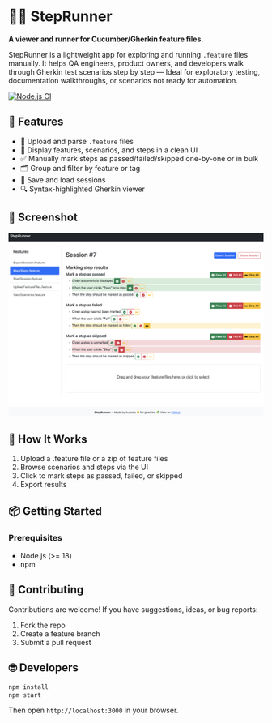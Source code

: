 # 🏃‍♂️ StepRunner

**A viewer and runner for Cucumber/Gherkin feature files.**

StepRunner is a lightweight app for exploring and running `.feature` files manually. It helps QA engineers, product owners, and developers walk through Gherkin test scenarios step by step — Ideal for exploratory testing, documentation walkthroughs, or scenarios not ready for automation.

[![Node.js CI](https://github.com/steveswinsburg/steprunner/actions/workflows/node.js.yml/badge.svg)](https://github.com/steveswinsburg/steprunner/actions/workflows/node.js.yml)

## 🚀 Features

- 📂 Upload and parse `.feature` files
- 🧾 Display features, scenarios, and steps in a clean UI
- ✅ Manually mark steps as passed/failed/skipped one-by-one or in bulk
- 🗂 Group and filter by feature or tag
- 💾 Save and load sessions
- 🔍 Syntax-highlighted Gherkin viewer

## 📸 Screenshot

<img src="screenshot.png" width="600px" />

## 🧠 How It Works
1. Upload a .feature file or a zip of feature files
2. Browse scenarios and steps via the UI
3. Click to mark steps as passed, failed, or skipped
4. Export results

## 📦 Getting Started

### Prerequisites

- Node.js (>= 18)
- npm

## 🤝 Contributing

Contributions are welcome! If you have suggestions, ideas, or bug reports:
1. Fork the repo
2. Create a feature branch
3. Submit a pull request

## 🤓 Developers

```
npm install
npm start
```
Then open `http://localhost:3000` in your browser.
